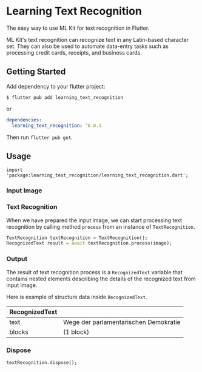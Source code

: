 # Learning Text Recognition

The easy way to use ML Kit for text recognition in Flutter.

ML Kit's text recognition can recognize text in any Latin-based character set. They can also be used to automate data-entry tasks such as processing credit cards, receipts, and business cards.

## Getting Started

Add dependency to your flutter project:

```
$ flutter pub add learning_text_recognition
```

or

```yaml
dependencies:
  learning_text_recognition: ^0.0.1
```

Then run `flutter pub get`.

## Usage

```
import 'package:learning_text_recognition/learning_text_recognition.dart';
```

### Input Image



### Text Recognition

When we have prepared the input image, we can start processing text recognition by calling method `process` from an instance of `TextRecognition`.

```dart
TextRecognition textRecognition = TextRecognition();
RecognizedText result = await textRecognition.process(image);
```

### Output

The result of text recognition process is a `RecognizedText` variable that contains nested elements describing the details of the recognized text from input image.

Here is example of structure data inside `RecognizedText`.

| RecognizedText | |
| -------------- | --------------- |
| text | Wege der parlamentarischen Demokratie |
| blocks | (1 block) |



### Dispose

```dart
textRecognition.dispose();
```